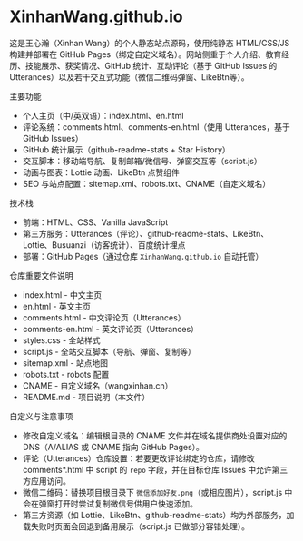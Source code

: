 # XinhanWang.github.io

这是王心瀚（Xinhan Wang）的个人静态站点源码，使用纯静态 HTML/CSS/JS 构建并部署在 GitHub Pages（绑定自定义域名）。网站侧重于个人介绍、教育经历、技能展示、获奖情况、GitHub 统计、互动评论（基于 GitHub Issues 的 Utterances）以及若干交互式功能（微信二维码弹窗、LikeBtn等）。

主要功能
- 个人主页（中/英双语）：index.html、en.html
- 评论系统：comments.html、comments-en.html（使用 Utterances，基于 GitHub Issues）
- GitHub 统计展示（github-readme-stats + Star History）
- 交互脚本：移动端导航、复制邮箱/微信号、弹窗交互等（script.js）
- 动画与图表：Lottie 动画、LikeBtn 点赞组件
- SEO 与站点配置：sitemap.xml、robots.txt、CNAME（自定义域名）

技术栈
- 前端：HTML、CSS、Vanilla JavaScript
- 第三方服务：Utterances（评论）、github-readme-stats、LikeBtn、Lottie、Busuanzi（访客统计）、百度统计埋点
- 部署：GitHub Pages（通过仓库 `XinhanWang.github.io` 自动托管）

仓库重要文件说明
- index.html             - 中文主页
- en.html                - 英文主页
- comments.html          - 中文评论页（Utterances）
- comments-en.html       - 英文评论页（Utterances）
- styles.css             - 全站样式
- script.js              - 全站交互脚本（导航、弹窗、复制等）
- sitemap.xml            - 站点地图
- robots.txt             - robots 配置
- CNAME                  - 自定义域名（wangxinhan.cn）
- README.md              - 项目说明（本文件）

自定义与注意事项
- 修改自定义域名：编辑根目录的 CNAME 文件并在域名提供商处设置对应的 DNS（A/ALIAS 或 CNAME 指向 GitHub Pages）。
- 评论（Utterances）仓库设置：若要更改评论绑定的仓库，请修改 comments*.html 中 script 的 `repo` 字段，并在目标仓库 Issues 中允许第三方应用访问。
- 微信二维码：替换项目根目录下 `微信添加好友.png`（或相应图片），script.js 中会在弹窗打开时尝试复制微信号供用户快速添加。
- 第三方资源（如 Lottie、LikeBtn、github-readme-stats）均为外部服务，加载失败时页面会回退到备用展示（script.js 已做部分容错处理）。


